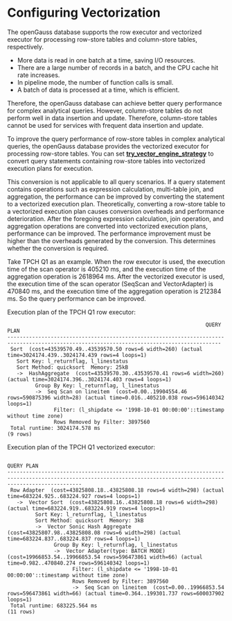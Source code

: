 # Configuring Vectorization<a name="EN-US_TOPIC_0000001241171615"></a>

The openGauss database supports the row executor and vectorized executor for processing row-store tables and column-store tables, respectively.

-   More data is read in one batch at a time, saving I/O resources.
-   There are a large number of records in a batch, and the CPU cache hit rate increases.
-   In pipeline mode, the number of function calls is small.
-   A batch of data is processed at a time, which is efficient.

Therefore, the openGauss database can achieve better query performance for complex analytical queries. However, column-store tables do not perform well in data insertion and update. Therefore, column-store tables cannot be used for services with frequent data insertion and update.

To improve the query performance of row-store tables in complex analytical queries, the openGauss database provides the vectorized executor for processing row-store tables. You can set  **[try\_vector\_engine\_strategy](../DataBaseReference/optimizer-method-configuration.md#section145867222412)**  to convert query statements containing row-store tables into vectorized execution plans for execution.

This conversion is not applicable to all query scenarios. If a query statement contains operations such as expression calculation, multi-table join, and aggregation, the performance can be improved by converting the statement to a vectorized execution plan. Theoretically, converting a row-store table to a vectorized execution plan causes conversion overheads and performance deterioration. After the foregoing expression calculation, join operation, and aggregation operations are converted into vectorized execution plans, performance can be improved. The performance improvement must be higher than the overheads generated by the conversion. This determines whether the conversion is required.

Take TPCH Q1 as an example. When the row executor is used, the execution time of the scan operator is 405210 ms, and the execution time of the aggregation operation is 2618964 ms. After the vectorized executor is used, the execution time of the scan operator \(SeqScan and VectorAdapter\) is 470840 ms, and the execution time of the aggregation operation is 212384 ms. So the query performance can be improved.

Execution plan of the TPCH Q1 row executor:

```
                                                                QUERY PLAN                                                                 
-------------------------------------------------------------------------------------------------------------------------------------------
 Sort  (cost=43539570.49..43539570.50 rows=6 width=260) (actual time=3024174.439..3024174.439 rows=4 loops=1)
   Sort Key: l_returnflag, l_linestatus
   Sort Method: quicksort  Memory: 25kB
   ->  HashAggregate  (cost=43539570.30..43539570.41 rows=6 width=260) (actual time=3024174.396..3024174.403 rows=4 loops=1)
         Group By Key: l_returnflag, l_linestatus
         ->  Seq Scan on lineitem  (cost=0.00..19904554.46 rows=590875396 width=28) (actual time=0.016..405210.038 rows=596140342 loops=1)
               Filter: (l_shipdate <= '1998-10-01 00:00:00'::timestamp without time zone)
               Rows Removed by Filter: 3897560
 Total runtime: 3024174.578 ms
(9 rows)
```

Execution plan of the TPCH Q1 vectorized executor:

```
                                                                             QUERY PLAN                                                                             
--------------------------------------------------------------------------------------------------------------------------------------------------------------------
 Row Adapter  (cost=43825808.18..43825808.18 rows=6 width=298) (actual time=683224.925..683224.927 rows=4 loops=1)
   ->  Vector Sort  (cost=43825808.16..43825808.18 rows=6 width=298) (actual time=683224.919..683224.919 rows=4 loops=1)
         Sort Key: l_returnflag, l_linestatus
         Sort Method: quicksort  Memory: 3kB
         ->  Vector Sonic Hash Aggregate  (cost=43825807.98..43825808.08 rows=6 width=298) (actual time=683224.837..683224.837 rows=4 loops=1)
               Group By Key: l_returnflag, l_linestatus
               ->  Vector Adapter(type: BATCH MODE)  (cost=19966853.54..19966853.54 rows=596473861 width=66) (actual time=0.982..470840.274 rows=596140342 loops=1)
                     Filter: (l_shipdate <= '1998-10-01 00:00:00'::timestamp without time zone)
                     Rows Removed by Filter: 3897560
                     ->  Seq Scan on lineitem  (cost=0.00..19966853.54 rows=596473861 width=66) (actual time=0.364..199301.737 rows=600037902 loops=1)
 Total runtime: 683225.564 ms
(11 rows)
```

